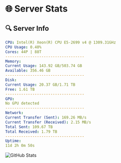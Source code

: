 # 🌐 Server Stats
## 🔍 Server Info
```yaml
CPU: Intel(R) Xeon(R) CPU E5-2699 v4 @ 1309.31GHz
CPU Usage: 0.40%
Cores: 44P | 88T
-----------------------------------
Memory:
Current Usage: 143.92 GB/503.74 GB
Available: 356.46 GB
-----------------------------------
Disk:
Current Usage: 20.37 GB/1.71 TB
Free: 1.61 TB
-----------------------------------
GPU:
No GPU detected
-----------------------------------
Network:
Current Transfer (Sent): 169.26 MB/s
Current Transfer (Received): 2.15 MB/s
Total Sent: 109.67 TB
Total Received: 1.79 TB
-----------------------------------
Uptime:
11d 2h 0m 50s
```
![GitHub Stats](https://img.shields.io/badge/Updated-2025-02-19_00:44:08-blue)